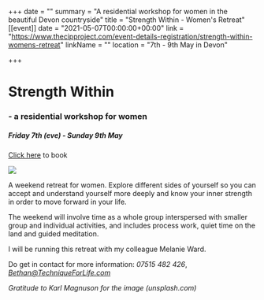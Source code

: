 +++
date = ""
summary = "A residential workshop for women in the beautiful Devon countryside"
title = "Strength Within - Women's Retreat"
[[event]]
date = "2021-05-07T00:00:00+00:00"
link = "https://www.thecipproject.com/event-details-registration/strength-within-womens-retreat"
linkName = ""
location = "7th - 9th May in Devon"

+++
# Strength Within

### - a residential workshop for women

##### Friday 7th (eve) - Sunday 9th May

[Click here](https://www.thecipproject.com/event-details-registration/strength-within-womens-retreat) to book

![](/uploads/karl-magnuson-strength-within.jpg)

A weekend retreat for women. Explore different sides of yourself so you can accept and understand yourself more deeply and know your inner strength in order to move forward in your life.

The weekend will involve time as a whole group interspersed with smaller group and individual activities, and includes process work, quiet time on the land and guided meditation.

I will be running this retreat with my colleague Melanie Ward.

Do get in contact for more information: _07515 482 426_, [_Bethan@TechniqueForLife.com_](mailto:bethan@techniqueforlife.com)

_Gratitude to Karl Magnuson for the image (unsplash.com)_